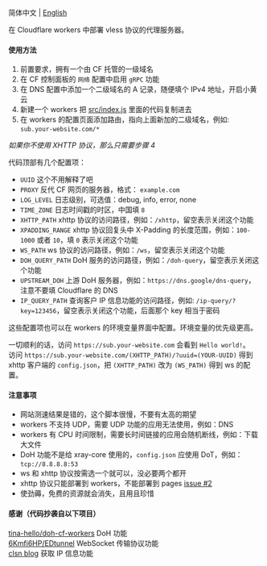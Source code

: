 简体中文 | [English](./docs/en.md)  

在 Cloudflare workers 中部署 vless 协议的代理服务器。  

#### 使用方法
 1. 前置要求，拥有一个由 CF 托管的一级域名
 1. 在 CF 控制面板的 `网络` 配置中启用 `gRPC` 功能
 1. 在 DNS 配置中添加一个二级域名的 A 记录，随便填个 IPv4 地址，开启小黄云
 1. 新建一个 workers 把 [src/index.js](./src/index.js) 里面的代码复制进去
 1. 在 workers 的配置页面添加路由，指向上面新加的二级域名，例如: `sub.your-website.com/*`

*如果你不使用 XHTTP 协议，那么只需要步骤 4*

代码顶部有几个配置项：  
 * `UUID` 这个不用解释了吧  
 * `PROXY` 反代 CF 网页的服务器，格式： `example.com`  
 * `LOG_LEVEL` 日志级别，可选值：debug, info, error, none  
 * `TIME_ZONE` 日志时间戳的时区，中国填 `8`  
 * `XHTTP_PATH` xhttp 协议的访问路径，例如：`/xhttp`，留空表示关闭这个功能
 * `XPADDING_RANGE` xhttp 协议回复头中 X-Padding 的长度范围，例如：`100-1000` 或者 `10`，填 `0` 表示关闭这个功能
 * `WS_PATH` ws 协议的访问路径，例如：`/ws`，留空表示关闭这个功能
 * `DOH_QUERY_PATH` DoH 服务的访问路径，例如：`/doh-query`，留空表示关闭这个功能
 * `UPSTREAM_DOH` 上游 DoH 服务器，例如：`https://dns.google/dns-query`，注意不要填 Cloudflare 的 DNS  
 * `IP_QUERY_PATH` 查询客户 IP 信息功能的访问路径，例如: `/ip-query/?key=123456`，留空表示关闭这个功能，后面那个 key 相当于密码

这些配置项也可以在 workers 的环境变量界面中配置。环境变量的优先级更高。  

一切顺利的话，访问 `https://sub.your-website.com` 会看到 `Hello world!`。  
访问 `https://sub.your-website.com/(XHTTP_PATH)/?uuid=(YOUR-UUID)` 得到 xhttp 客户端的 `config.json`，把 `(XHTTP_PATH)` 改为 `(WS_PATH)` 得到 ws 的配置。

#### 注意事项
 * 网站测速结果是错的，这个脚本很慢，不要有太高的期望
 * workers 不支持 UDP，需要 UDP 功能的应用无法使用，例如：DNS
 * workers 有 CPU 时间限制，需要长时间链接的应用会随机断线，例如：下载大文件
 * DoH 功能不是给 xray-core 使用的，`config.json` 应使用 DoT，例如：`tcp://8.8.8.8:53`
 * ws 和 xhttp 协议按需选一个就可以，没必要两个都开
 * xhttp 协议只能部署到 workers，不能部署到 pages [issue #2](https://github.com/vrnobody/cfxhttp/issues/2)
 * 使劲薅，免费的资源就会消失，且用且珍惜

#### 感谢（代码抄袭自以下项目）
[tina-hello/doh-cf-workers](https://github.com/tina-hello/doh-cf-workers/) DoH 功能  
[6Kmfi6HP/EDtunnel](https://github.com/6Kmfi6HP/EDtunnel/) WebSocket 传输协议功能  
[clsn blog](https://clsn.io/post/2024-07-11-%E5%80%9F%E5%8A%A9cloudflare%E8%8E%B7%E5%8F%96%E5%85%AC%E7%BD%91ip) 获取 IP 信息功能  
